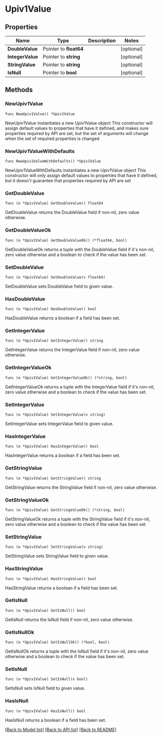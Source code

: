 # Upiv1Value

## Properties

Name | Type | Description | Notes
------------ | ------------- | ------------- | -------------
**DoubleValue** | Pointer to **float64** |  | [optional] 
**IntegerValue** | Pointer to **string** |  | [optional] 
**StringValue** | Pointer to **string** |  | [optional] 
**IsNull** | Pointer to **bool** |  | [optional] 

## Methods

### NewUpiv1Value

`func NewUpiv1Value() *Upiv1Value`

NewUpiv1Value instantiates a new Upiv1Value object
This constructor will assign default values to properties that have it defined,
and makes sure properties required by API are set, but the set of arguments
will change when the set of required properties is changed

### NewUpiv1ValueWithDefaults

`func NewUpiv1ValueWithDefaults() *Upiv1Value`

NewUpiv1ValueWithDefaults instantiates a new Upiv1Value object
This constructor will only assign default values to properties that have it defined,
but it doesn't guarantee that properties required by API are set

### GetDoubleValue

`func (o *Upiv1Value) GetDoubleValue() float64`

GetDoubleValue returns the DoubleValue field if non-nil, zero value otherwise.

### GetDoubleValueOk

`func (o *Upiv1Value) GetDoubleValueOk() (*float64, bool)`

GetDoubleValueOk returns a tuple with the DoubleValue field if it's non-nil, zero value otherwise
and a boolean to check if the value has been set.

### SetDoubleValue

`func (o *Upiv1Value) SetDoubleValue(v float64)`

SetDoubleValue sets DoubleValue field to given value.

### HasDoubleValue

`func (o *Upiv1Value) HasDoubleValue() bool`

HasDoubleValue returns a boolean if a field has been set.

### GetIntegerValue

`func (o *Upiv1Value) GetIntegerValue() string`

GetIntegerValue returns the IntegerValue field if non-nil, zero value otherwise.

### GetIntegerValueOk

`func (o *Upiv1Value) GetIntegerValueOk() (*string, bool)`

GetIntegerValueOk returns a tuple with the IntegerValue field if it's non-nil, zero value otherwise
and a boolean to check if the value has been set.

### SetIntegerValue

`func (o *Upiv1Value) SetIntegerValue(v string)`

SetIntegerValue sets IntegerValue field to given value.

### HasIntegerValue

`func (o *Upiv1Value) HasIntegerValue() bool`

HasIntegerValue returns a boolean if a field has been set.

### GetStringValue

`func (o *Upiv1Value) GetStringValue() string`

GetStringValue returns the StringValue field if non-nil, zero value otherwise.

### GetStringValueOk

`func (o *Upiv1Value) GetStringValueOk() (*string, bool)`

GetStringValueOk returns a tuple with the StringValue field if it's non-nil, zero value otherwise
and a boolean to check if the value has been set.

### SetStringValue

`func (o *Upiv1Value) SetStringValue(v string)`

SetStringValue sets StringValue field to given value.

### HasStringValue

`func (o *Upiv1Value) HasStringValue() bool`

HasStringValue returns a boolean if a field has been set.

### GetIsNull

`func (o *Upiv1Value) GetIsNull() bool`

GetIsNull returns the IsNull field if non-nil, zero value otherwise.

### GetIsNullOk

`func (o *Upiv1Value) GetIsNullOk() (*bool, bool)`

GetIsNullOk returns a tuple with the IsNull field if it's non-nil, zero value otherwise
and a boolean to check if the value has been set.

### SetIsNull

`func (o *Upiv1Value) SetIsNull(v bool)`

SetIsNull sets IsNull field to given value.

### HasIsNull

`func (o *Upiv1Value) HasIsNull() bool`

HasIsNull returns a boolean if a field has been set.


[[Back to Model list]](../README.md#documentation-for-models) [[Back to API list]](../README.md#documentation-for-api-endpoints) [[Back to README]](../README.md)


